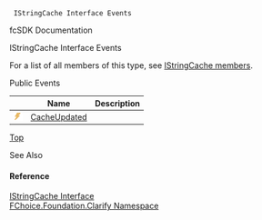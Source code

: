 ﻿     IStringCache Interface Events                                                   

fcSDK Documentation

IStringCache Interface Events

For a list of all members of this type, see [IStringCache members](fcSDK~FChoice.Foundation.Clarify.IStringCache_members.md).

Public Events

|   | Name | Description |
| --- | --- | --- |
| ![ Event](dotnetimages/Event.png) | [CacheUpdated](fcSDK~FChoice.Foundation.Clarify.IStringCache~CacheUpdated_EV.md) |   |

[Top](#top)

See Also

#### Reference

[IStringCache Interface](fcSDK~FChoice.Foundation.Clarify.IStringCache.md)  
[FChoice.Foundation.Clarify Namespace](fcSDK~FChoice.Foundation.Clarify_namespace.md)